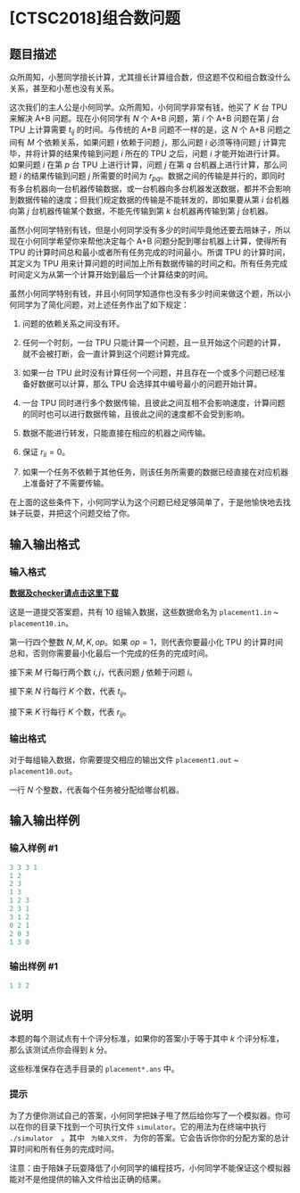 # [CTSC2018]组合数问题

## 题目描述

众所周知，小葱同学擅长计算，尤其擅长计算组合数，但这题不仅和组合数没什么关系，甚至和小葱也没有关系。

这次我们的主人公是小何同学。众所周知，小何同学非常有钱，他买了 $K$ 台 TPU 来解决 A+B 问题。现在小何同学有 $N$ 个 A+B 问题，第 $i$ 个 A+B 问题在第 $j$ 台 TPU 上计算需要 $t_{i j}$ 的时间。与传统的 A+B 问题不一样的是，这 $N$ 个 A+B 问题之间有 $M$ 个依赖关系，如果问题 $i$ 依赖于问题 $j$，那么问题 $i$ 必须等待问题 $j$ 计算完毕，并将计算的结果传输到问题 $i$ 所在的 TPU 之后，问题 $i$ 才能开始进行计算。如果问题 $i$ 在第 $p$ 台 TPU 上进行计算，问题 $j$ 在第 $q$ 台机器上进行计算，那么问题 $i$ 的结果传输到问题 $j$ 所需要的时间为 $r_{p q}$。数据之间的传输是并行的，即同时有多台机器向一台机器传输数据，或一台机器向多台机器发送数据，都并不会影响到数据传输的速度；但我们规定数据的传输是不能转发的，即如果要从第 $i$ 台机器向第 $j$ 台机器传输某个数据，不能先传输到第 $k$ 台机器再传输到第 $j$ 台机器。

虽然小何同学特别有钱，但是小何同学没有多少的时间毕竟他还要去陪妹子，所以现在小何同学希望你来帮他决定每个 A+B 问题分配到哪台机器上计算，使得所有 TPU 的计算时间总和最小或者所有任务完成的时间最小。所谓 TPU 的计算时间，其定义为 TPU 用来计算问题的时间加上所有数据传输的时间之和。所有任务完成时间定义为从第一个计算开始到最后一个计算结束的时间。

虽然小何同学特别有钱，并且小何同学知道你也没有多少时间来做这个题，所以小何同学为了简化问题，对上述任务作出了如下规定：

1. 问题的依赖关系之间没有环。

2. 任何一个时刻，一台 TPU 只能计算一个问题，且一旦开始这个问题的计算，就不会被打断，会一直计算到这个问题计算完成。

3. 如果一台 TPU 此时没有计算任何一个问题，并且存在一个或多个问题已经准备好数据可以计算，那么 TPU 会选择其中编号最小的问题开始计算。

4. 一台 TPU 同时进行多个数据传输，且彼此之间互相不会影响速度，计算问题的同时也可以进行数据传输，且彼此之间的速度都不会受到影响。

5. 数据不能进行转发，只能直接在相应的机器之间传输。

6. 保证 $r_{ii} = 0$。

7. 如果一个任务不依赖于其他任务，则该任务所需要的数据已经直接在对应机器上准备好了不需要传输。

在上面的这些条件下，小何同学认为这个问题已经足够简单了，于是他愉快地去找妹子玩耍，并把这个问题交给了你。

## 输入输出格式

### 输入格式

**[数据及checker请点击这里下载](https://loj.ac/problem/2557/download/additional_file)**

这是一道提交答案题，共有 $10$ 组输入数据，这些数据命名为 `placement1.in` ~ `placement10.in`。

第一行四个整数 $N, M, K, op$。如果 $op = 1$，则代表你要最小化 TPU 的计算时间总和，否则你需要最小化最后一个完成的任务的完成时间。

接下来 $M$ 行每行两个数 $i, j$，代表问题 $j$ 依赖于问题 $i$。

接下来 $N$ 行每行 $K$ 个数，代表 $t_{i j}$。

接下来 $K$ 行每行 $K$ 个数，代表 $r_{i j}$。

### 输出格式

对于每组输入数据，你需要提交相应的输出文件 `placement1.out` ~ `placement10.out`。

一行 $N$ 个整数，代表每个任务被分配给哪台机器。

## 输入输出样例

### 输入样例 #1

```cpp
3 3 3 1
1 2
2 3
1 3
1 2 3
2 3 1
3 1 2
0 2 1
2 0 3
1 3 0

```
### 输出样例 #1

```cpp
1 3 2
```


## 说明

本题的每个测试点有十个评分标准，如果你的答案小于等于其中 $k$ 个评分标准，那么该测试点你会得到 $k$ 分。

这些标准保存在选手目录的 `placement*.ans` 中。

### 提示

为了方便你测试自己的答案，小何同学把妹子甩了然后给你写了一个模拟器。你可以在你的目录下找到一个可执行文件 `simulator`。它的用法为在终端中执行 `./simulator  `。其中 `` 为输入文件，`` 为你的答案。它会告诉你你的分配方案的总计算时间和所有任务的完成时间。

注意：由于陪妹子玩耍降低了小何同学的编程技巧，小何同学不能保证这个模拟器能对不是他提供的输入文件给出正确的结果。


